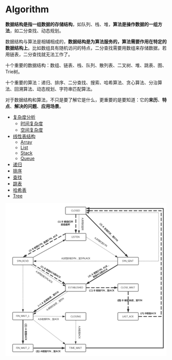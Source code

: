 # Algorithm

**数据结构是指一组数据的存储结构**，如队列、栈、堆，**算法是操作数据的一组方法**，如二分查找、动态规划。

数据结构与算法是相辅相成的，**数据结构是为算法服务的，算法需要作用在特定的数据结构上**。比如数组具有随机访问的特点，二分查找需要用数组来存储数据，若用链表，二分查找就无法工作了。

十个重要的数据结构：数组、链表、栈、队列、散列表、二叉树、堆、跳表、图、Trie树。

十个重要的算法：递归、排序、二分查找、搜索、哈希算法、贪心算法、分治算法、回溯算法、动态规划、字符串匹配算法。

对于数据结构和算法，不只是要了解它是什么，更重要的是要知道：它的**来历**、**特点**、**解决的问题**、**应用场景**。

* [复杂度分析](complexity.md)
  * [时间复杂度](complexity.md#shi-jian-fu-za-du)
  * [空间复杂度](complexity.md#kong-jian-fu-za-du)
* [线性表结构](list.md)
  * [Array](list.md#array)
  * [List](list.md#list)
  * [Stack](list.md#stack)
  * [Queue](list.md#queue)
* [递归](recursion.md)
* [排序](sort.md)
* [查找](search.md)
* [跳表](skip-list.md)
* [哈希表](hash-table.md)
* [Tree](tree.md)

![](../../.gitbook/assets/image%20%28198%29.png)

